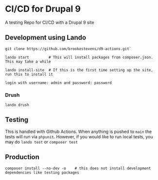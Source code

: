 # CI/CD for Drupal 9
A testing Repo for CI/CD with a Drupal 9 site

## Development using Lando
````
git clone https://github.com/brookestevens/d9-actions.git`

lando start         # This will install packages from composer.json. This may take a while

lando install-site  # If this is the first time setting up the site, run this to install it

login with username: admin and password: password
````

### Drush
`lando drush`

## Testing
This is handled with Github Actions. When anything is pushed to `main` the tests will run via `phpunit`. However, if you would like to
run local tests, you may do `lando test` or `composer test`

## Production
`composer install --no-dev -o    # this does not install development dependencies like testing packages`
